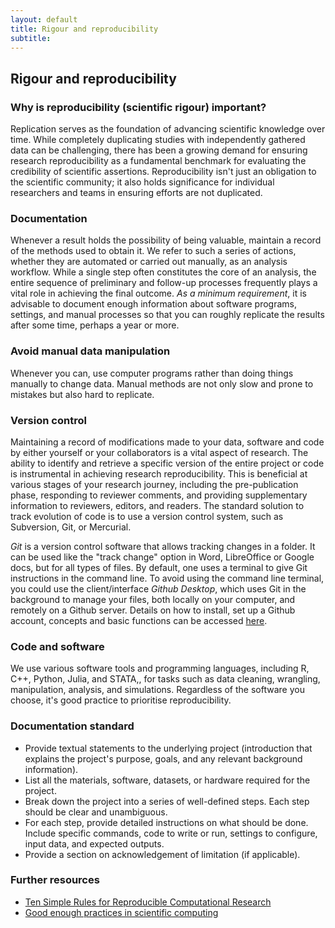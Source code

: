 ```yaml
---
layout: default
title: Rigour and reproducibility
subtitle: 
---
```


## Rigour and reproducibility

### Why is reproducibility (scientific rigour) important?

Replication serves as the foundation of advancing scientific knowledge over time. While completely duplicating studies with independently gathered data can be challenging, there has been a growing demand for ensuring research reproducibility as a fundamental benchmark for evaluating the credibility of scientific assertions. Reproducibility isn't just an obligation to the scientific community; it also holds significance for individual researchers and teams in ensuring efforts are not duplicated. 

### Documentation 

Whenever a result holds the possibility of being valuable, maintain a record of the methods used to obtain it. We refer to such a series of actions, whether they are automated or carried out manually, as an analysis workflow. While a single step often constitutes the core of an analysis, the entire sequence of preliminary and follow-up processes frequently plays a vital role in achieving the final outcome. *As a minimum requirement*, it is advisable to document enough information about software programs, settings, and manual processes so that you can roughly replicate the results after some time, perhaps a year or more. 

### Avoid manual data manipulation 

Whenever you can, use computer programs rather than doing things manually to change data. Manual methods are not only slow and prone to mistakes but also hard to replicate.

### Version control

Maintaining a record of modifications made to your data, software and code by either yourself or your collaborators is a vital aspect of research. The ability to identify and retrieve a specific version of the entire project or code is instrumental in achieving research reproducibility. This is beneficial at various stages of your research journey, including the pre-publication phase, responding to reviewer comments, and providing supplementary information to reviewers, editors, and readers. The standard solution to track evolution of code is to use a version control system, such as Subversion, Git, or Mercurial.

*Git* is a version control software that allows tracking changes in a folder. It can be used like the "track change" option in Word, LibreOffice or Google docs, but for all types of files. By default, one uses a terminal to give Git instructions in the command line. To avoid using the command line terminal, you could use the client/interface *Github Desktop*, which uses Git in the background to manage your files, both locally on your computer, and remotely on a Github server. Details on how to install, set up a Github account, concepts and basic functions can be accessed [here](https://epirhandbook.com/en/version-control-and-collaboration-with-git-and-github.html).

### Code and software

We use various software tools and programming languages, including R, C++, Python, Julia, and STATA,, for tasks such as data cleaning, wrangling, manipulation, analysis, and simulations. Regardless of the software you choose, it's good practice to prioritise reproducibility.

### Documentation standard

* Provide textual statements to the underlying project (introduction that explains the project's purpose, goals, and any relevant background information).
* List all the materials, software, datasets, or hardware required for the project.
* Break down the project into a series of well-defined steps. Each step should be clear and unambiguous.
* For each step, provide detailed instructions on what should be done. Include specific commands, code to write or run, settings to configure, input data, and expected outputs.
* Provide a section on acknowledgement of limitation (if applicable).

### Further resources

* [Ten Simple Rules for Reproducible Computational Research](https://journals.plos.org/ploscompbiol/article?id=10.1371/journal.pcbi.1003285)
* [Good enough practices in scientific computing](https://journals.plos.org/ploscompbiol/article?id=10.1371/journal.pcbi.1005510#sec009)
